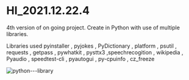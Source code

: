 # HI_2021.12.22.4
4th version of on going project.
Create in Python with use of 
multiple libraries.



Libraries used pyinstaller
, pyjokes
, PyDictionary
, platform
, psutil
, requests
, getpass
, pywhatkit
, pysttx3
,speechrecogition
, wikipedia
, Pyaudio
, speedtest-cli
, pyautogui
, py-cpuinfo
, cz_freeze




![python---library](https://user-images.githubusercontent.com/89126855/156157969-aa9b98b8-4c73-45f1-91d8-d4404a3f1d05.svg)
